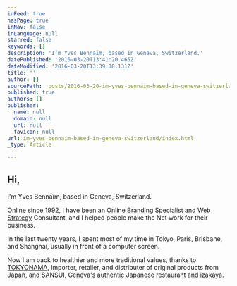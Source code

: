 ```yaml
---
inFeed: true
hasPage: true
inNav: false
inLanguage: null
starred: false
keywords: []
description: 'I’m Yves Bennaïm, based in Geneva, Switzerland.'
datePublished: '2016-03-20T13:41:20.465Z'
dateModified: '2016-03-20T13:39:08.131Z'
title: ''
author: []
sourcePath: _posts/2016-03-20-im-yves-bennaim-based-in-geneva-switzerland.md
published: true
authors: []
publisher:
  name: null
  domain: null
  url: null
  favicon: null
url: im-yves-bennaim-based-in-geneva-switzerland/index.html
_type: Article

---
```

## Hi,

I'm Yves Bennaïm, based in Geneva, Switzerland.

Online since 1992, I have been an [Online Branding][0] Specialist and [Web Strategy][1] Consultant, and I helped people make the Net work for their business.

In the last twenty years, I spent most of my time in Tokyo, Paris, Brisbane, and Shanghai, usually in front of a computer screen.

Now I am back to healthier and more traditional values, thanks to [TOKYONAMA][2], importer, retailer, and distributer of original products from Japan, and [SANSUI][3], Geneva's authentic Japanese restaurant and izakaya.

[0]: http://www.zlok.net/ "ZLOK"
[1]: http://www.geekko.com/ "Geekko"
[2]: http://tokyonama.com/ "Tokyonama"
[3]: null